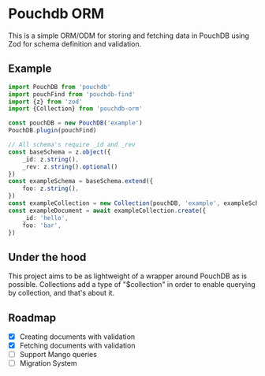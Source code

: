 # Pouchdb ORM
This is a simple ORM/ODM for storing and fetching data in PouchDB using Zod for schema definition and validation.

## Example
```typescript
import PouchDB from 'pouchdb'
import pouchFind from 'pouchdb-find'
import {z} from 'zod'
import {Collection} from 'pouchdb-orm'

const pouchDB = new PouchDB('example')
PouchDB.plugin(pouchFind)

// All schema's require _id and _rev
const baseSchema = z.object({
	_id: z.string(),
	_rev: z.string().optional()
})
const exampleSchema = baseSchema.extend({
	foo: z.string(),
})
const exampleCollection = new Collection(pouchDB, 'example', exampleSchema)
const exampleDocument = await exampleCollection.create({
	_id: 'hello',
	foo: 'bar',
})
```

## Under the hood
This project aims to be as lightweight of a wrapper around PouchDB as is possible.
Collections add a type of "$collection" in order to enable querying by collection, and that's about it.

## Roadmap
- [x] Creating documents with validation
- [x] Fetching documents with validation
- [ ] Support Mango queries
- [ ] Migration System
